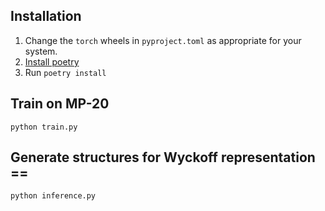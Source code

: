 ## Installation
1. Change the `torch` wheels in `pyproject.toml` as appropriate for your system.
2. [Install poetry](https://python-poetry.org/docs/)
2. Run `poetry install`
## Train on MP-20
`python train.py`
## Generate structures for Wyckoff representation ==
`python inference.py`
